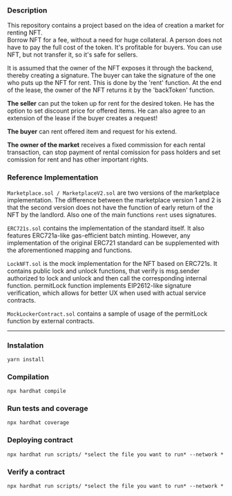 ### Description

This repository contains a project based on the idea of creation a market for renting NFT.  
Borrow NFT for a fee, without a need for huge collateral. A person does not have to pay the full cost of the token. It's profitable for buyers. You can use NFT, but not transfer it, so it's safe for sellers.

It is assumed that the owner of the NFT exposes it through the backend, thereby creating a signature. The buyer can take the signature of the one who puts up the NFT for rent. This is done by the 'rent' function. At the end of the lease, the owner of the NFT returns it by the 'backToken' function.

**The seller** can put the token up for rent for the desired token. He has the option to set discount price for offered items. He can also agree to an extension of the lease if the buyer creates a request!

**The buyer** can rent offered item and request for his extend.

**The owner of the market** receives a fixed commission for each rental transaction, can stop payment of rental comission for pass holders and set comission for rent and has other important rights.

### Reference Implementation

```Marketplace.sol / MarketplaceV2.sol``` are two versions of the marketplace implementation. The difference between the marketplace version 1 and 2 is that the second version does not have the function of early return of the NFT by the landlord. Also one of the main functions ```rent``` uses signatures.

```ERC721s.sol``` contains the implementation of the standard itself. It also features ERC721a-like gas-efficient batch minting. However, any implementation of the original ERC721 standard can be supplemented with the aforementioned mapping and functions.

```LockNFT.sol``` is the mock implementation for the NFT based on ERC721s. It contains public lock and unlock functions, that verify is msg.sender authorized to lock and unlock and then call the corresponding internal function. permitLock function implements EIP2612-like signature verification, which allows for better UX when used with actual service contracts.

```MockLockerContract.sol``` contains a sample of usage of the permitLock function by external contracts.

***

### Instalation

```yarn install```

### Compilation

```npx hardhat compile```

### Run tests and coverage 

```npx hardhat coverage```

### Deploying contract

```npx hardhat run scripts/ *select the file you want to run* --network *```

### Verify a contract

```npx hardhat run scripts/ *select the file you want to run* --network *```